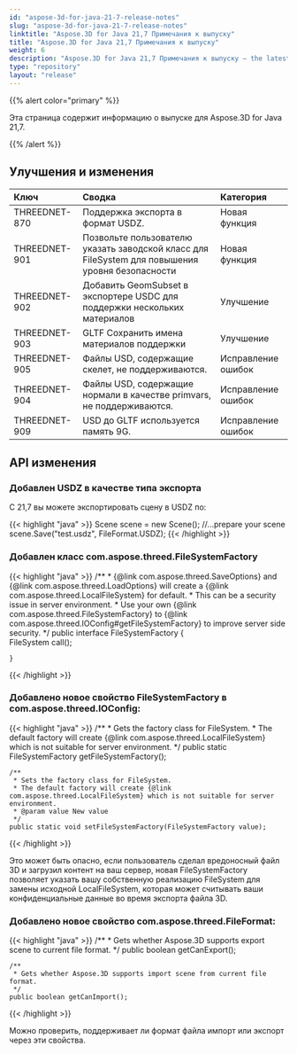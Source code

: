 ```yaml
---
id: "aspose-3d-for-java-21-7-release-notes"
slug: "aspose-3d-for-java-21-7-release-notes"
linktitle: "Aspose.3D for Java 21,7 Примечания к выпуску"
title: "Aspose.3D for Java 21,7 Примечания к выпуску"
weight: 6
description: "Aspose.3D for Java 21,7 Примечания к выпуску – the latest updates and fixes."
type: "repository"
layout: "release"
---
```

{{% alert color="primary" %}}

Эта страница содержит информацию о выпуске для Aspose.3D for Java 21,7.

{{% /alert %}}
## **Улучшения и изменения**

|**Ключ**|**Сводка**|**Категория**|
|:- |:- |:- |
|THREEDNET-870 |Поддержка экспорта в формат USDZ.|Новая функция|
|THREEDNET-901 |Позвольте пользователю указать заводской класс для FileSystem для повышения уровня безопасности|Новая функция|
|THREEDNET-902 |Добавить GeomSubset в экспортере USDC для поддержки нескольких материалов|Улучшение|
|THREEDNET-903 |GLTF Сохранить имена материалов поддержки|Улучшение|
|THREEDNET-905 |Файлы USD, содержащие скелет, не поддерживаются.|Исправление ошибок|
|THREEDNET-904 |Файлы USD, содержащие нормали в качестве primvars, не поддерживаются.|Исправление ошибок|
|THREEDNET-909 |USD до GLTF используется память 9G.|Исправление ошибок|





## API изменения ##



### Добавлен USDZ в качестве типа экспорта ###

С 21,7 вы можете экспортировать сцену в USDZ по:

{{< highlight "java" >}}
    Scene scene = new Scene();
    //...prepare your scene
    scene.Save("test.usdz", FileFormat.USDZ);
{{< /highlight >}}


### Добавлен класс com.aspose.threed.FileSystemFactory ###


{{< highlight "java" >}}
    /**
    * {@link com.aspose.threed.SaveOptions} and {@link com.aspose.threed.LoadOptions} will create a {@link com.aspose.threed.LocalFileSystem} for default.
    * This can be a security issue in server environment.
    * Use your own {@link com.aspose.threed.FileSystemFactory} to {@link com.aspose.threed.IOConfig#getFileSystemFactory} to improve server side security.
    */
    public interface FileSystemFactory
    {    
        FileSystem call();
        
    }
{{< /highlight >}}


### Добавлено новое свойство FileSystemFactory в com.aspose.threed.IOConfig:


{{< highlight "java" >}}
    /**
     * Gets the factory class for FileSystem.
     * The default factory will create {@link com.aspose.threed.LocalFileSystem} which is not suitable for server environment.
     */
    public static FileSystemFactory getFileSystemFactory();
    
    /**
     * Sets the factory class for FileSystem.
     * The default factory will create {@link com.aspose.threed.LocalFileSystem} which is not suitable for server environment.
     * @param value New value
     */
    public static void setFileSystemFactory(FileSystemFactory value);

{{< /highlight >}}



Это может быть опасно, если пользователь сделал вредоносный файл 3D и загрузил контент на ваш сервер, новая FileSystemFactory позволяет указать вашу собственную реализацию FileSystem для замены исходной LocalFileSystem, которая может считывать ваши конфиденциальные данные во время экспорта файла 3D.







### Добавлено новое свойство com.aspose.threed.FileFormat:

{{< highlight "java" >}}
    /**
     * Gets whether Aspose.3D supports export scene to current file format.
     */
    public boolean getCanExport();
    
    /**
     * Gets whether Aspose.3D supports import scene from current file format.
     */
    public boolean getCanImport();

{{< /highlight >}}

Можно проверить, поддерживает ли формат файла импорт или экспорт через эти свойства.